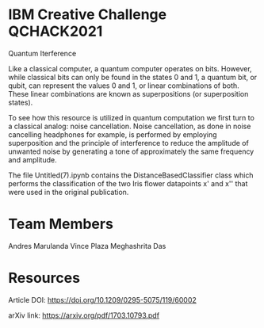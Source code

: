 # IBM Creative Challenge QCHACK2021

Quantum Iterference

Like a classical computer, a quantum computer operates on bits. However, while classical bits can only be found in the states 0 and 1, a quantum bit, or qubit, can represent the values 0 and 1, or linear combinations of both. These linear combinations are known as superpositions (or superposition states).

To see how this resource is utilized in quantum computation we first turn to a classical analog: noise cancellation. Noise cancellation, as done in noise cancelling headphones for example, is performed by employing superposition and the principle of interference to reduce the amplitude of unwanted noise by generating a tone of approximately the same frequency and amplitude.

The file Untitled(7).ipynb contains the DistanceBasedClassifier class which performs the classification of the two Iris flower datapoints x' and x'' that were used in the original publication.

# Team Members
Andres Marulanda
Vince Plaza
Meghashrita Das

# Resources
Article DOI: https://doi.org/10.1209/0295-5075/119/60002

arXiv link: https://arxiv.org/pdf/1703.10793.pdf
